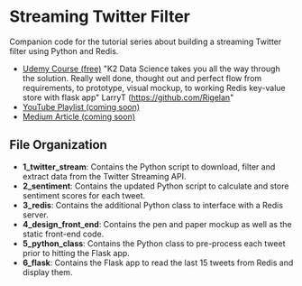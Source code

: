 # Streaming Twitter Filter

Companion code for the tutorial series about building a streaming Twitter filter using Python and Redis.

- [Udemy Course (free)](https://www.udemy.com/course/build-a-streaming-twitter-filter-with-python-and-redis)
     "K2 Data Science takes you all the way through the solution.  Really well done, thought out and perfect flow from requirements, to prototype, visual mockup, to working Redis key-value store with flask app" LarryT (https://github.com/Rigelan"
- [YouTube Playlist (coming soon)]()
- [Medium Article (coming soon)]()

## File Organization

- **1_twitter_stream**: Contains the Python script to download, filter and extract data from the Twitter Streaming API.
- **2_sentiment**: Contains the updated Python script to calculate and store sentiment scores for each tweet.
- **3_redis**: Contains the additional Python class to interface with a Redis server.
- **4_design_front_end**: Contains the pen and paper mockup as well as the static front-end code.
- **5_python_class**: Contains the Python class to pre-process each tweet prior to hitting the Flask app.
- **6_flask**: Contains the Flask app to read the last 15 tweets from Redis and display them.

